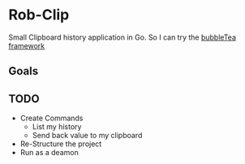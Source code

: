 # Rob-Clip

Small Clipboard history application in Go.
So I can try the [bubbleTea framework](https://github.com/charmbracelet/bubbletea)

## Goals

## TODO

-   Create Commands
    -   List my history
    -   Send back value to my clipboard
-   Re-Structure the project
-   Run as a deamon
